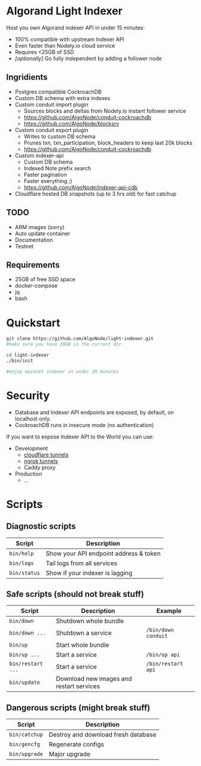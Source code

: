 # Algorand Light Indexer

Host you own Algorand indexer API in under 15 minutes:
* 100% compatible with upstream Indexer API
* Even faster than Nodely.io cloud service
* Requires <25GB of SSD 
* *[optionally]* Go fully independent by adding a follower node

## Ingridients

* Postgres compatible CockroachDB
* Custom DB schema with extra indexes
* Custom conduit import plugin
  * Sources blocks and deltas from Nodely.io instant follower service
  * https://github.com/AlgoNode/conduit-cockroachdb
  * https://github.com/AlgoNode/blocksrv
* Custom conduit export plugin
  * Writes to custom DB schema
  * Prunes txn, txn_participation, block_headers to keep last 20k blocks
  * https://github.com/AlgoNode/conduit-cockroachdb
* Custom indexer-api
  * Custom DB schema
  * Indexed Note prefix search
  * Faster pagination
  * Faster everything ;)
  * https://github.com/AlgoNode/indexer-api-cdb
* Cloudflare hosted  DB snapshots (up to 3 hrs old) for fast catchup

## TODO
* ARM images (sorry)
* Auto update container
* Documentation
* Testnet 

## Requirements

* 25GB of free SSD space 
* docker-compose
* jq
* bash

# Quickstart

```bash
git clone https://github.com/AlgoNode/light-indexer.git
#make sure you have 20GB in the current dir 

cd light-indexer
./bin/init

#enjoy mainnet indexer in under 20 minutes
```

# Security

* Database and Indexer API endpoints are exposed, by default, on localhost only.
* CockroachDB runs in insecure mode (no authentication)

If you want to expose Indexer API to the World you can use:
* Development
  * [cloudflare tunnels](https://developers.cloudflare.com/pages/how-to/preview-with-cloudflare-tunnel/)
  * [ngrok tunnels](https://ngrok.com/product/secure-tunnels)
  * Caddy proxy
* Production
  * ...


# Scripts

## Diagnostic scripts 
| Script  | Description |
| ------------- | ------------- | 
| `bin/help`  | Show your API endpoint address & token |
| `bin/logs`  | Tail logs from all services |
| `bin/status`  | Show if your indexer is lagging |

## Safe scripts (should not break stuff)

| Script  | Description | Example |
| ------------- | ------------- | ------------- |
| `bin/down`  | Shutdown whole bundle |
| `bin/down ...`  | Shutdown a service | `/bin/down conduit`
| `bin/up`  | Start whole bundle |
| `bin/up ...`  | Start a service | `/bin/up api`
| `bin/restart ...`  | Start a service | `/bin/restart api`
| `bin/update`  | Download new images and restart services |

## Dangerous scripts (might break stuff)

| Script  | Description |
| ------------- | ------------- | 
| `bin/catchup`  | Destroy and download fresh database |
| `bin/gencfg`  | Regenerate configs  | 
| `bin/upgrade`  | Major upgrade |
